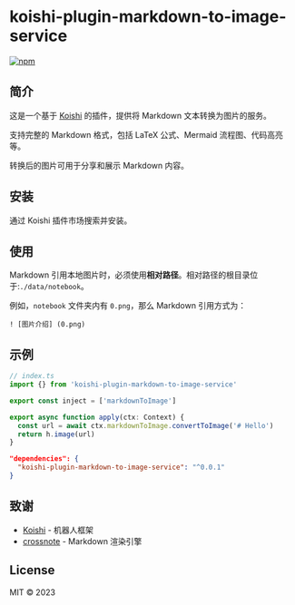 # koishi-plugin-markdown-to-image-service

[![npm](https://img.shields.io/npm/v/koishi-plugin-markdown-to-image-service?style=flat-square)](https://www.npmjs.com/package/koishi-plugin-markdown-to-image-service)

## 简介

这是一个基于 [Koishi](https://koishi.chat/) 的插件，提供将 Markdown 文本转换为图片的服务。

支持完整的 Markdown 格式，包括 LaTeX 公式、Mermaid 流程图、代码高亮等。

转换后的图片可用于分享和展示 Markdown 内容。

## 安装

通过 Koishi 插件市场搜索并安装。

## 使用

Markdown 引用本地图片时，必须使用**相对路径**。相对路径的根目录位于:`./data/notebook`。

例如，`notebook` 文件夹内有 `0.png`，那么 Markdown 引用方式为：

```
! [图片介绍] (0.png)
```

## 示例

```typescript
// index.ts
import {} from 'koishi-plugin-markdown-to-image-service'

export const inject = ['markdownToImage']

export async function apply(ctx: Context) {
  const url = await ctx.markdownToImage.convertToImage('# Hello')
  return h.image(url)
}
```

```json
"dependencies": {
  "koishi-plugin-markdown-to-image-service": "^0.0.1"
}
```

## 致谢

- [Koishi](https://koishi.chat/) - 机器人框架
- [crossnote](https://github.com/shd101wyy/crossnote) - Markdown 渲染引擎

## License

MIT © 2023
